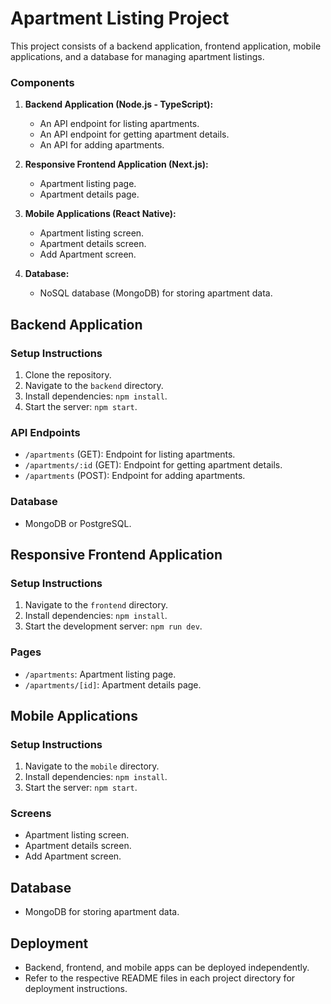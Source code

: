 # Apartment Listing Project

This project consists of a backend application, frontend application, mobile applications, and a database for managing apartment listings.

### Components

1. **Backend Application (Node.js - TypeScript):**
   - An API endpoint for listing apartments.
   - An API endpoint for getting apartment details.
   - An API for adding apartments.

2. **Responsive Frontend Application (Next.js):**
   - Apartment listing page.
   - Apartment details page.

3. **Mobile Applications (React Native):**
   - Apartment listing screen.
   - Apartment details screen.
   - Add Apartment screen.

4. **Database:**
   - NoSQL database (MongoDB) for storing apartment data.

## Backend Application

### Setup Instructions

1. Clone the repository.
2. Navigate to the `backend` directory.
3. Install dependencies: `npm install`.
4. Start the server: `npm start`.

### API Endpoints

- `/apartments` (GET): Endpoint for listing apartments.
- `/apartments/:id` (GET): Endpoint for getting apartment details.
- `/apartments` (POST): Endpoint for adding apartments.

### Database

- MongoDB or PostgreSQL.

## Responsive Frontend Application

### Setup Instructions

1. Navigate to the `frontend` directory.
2. Install dependencies: `npm install`.
3. Start the development server: `npm run dev`.

### Pages

- `/apartments`: Apartment listing page.
- `/apartments/[id]`: Apartment details page.

## Mobile Applications

### Setup Instructions

1. Navigate to the `mobile` directory.
2. Install dependencies: `npm install`.
3. Start the server: `npm start`.

### Screens

- Apartment listing screen.
- Apartment details screen.
- Add Apartment screen.

## Database

- MongoDB for storing apartment data.

## Deployment

- Backend, frontend, and mobile apps can be deployed independently.
- Refer to the respective README files in each project directory for deployment instructions.
